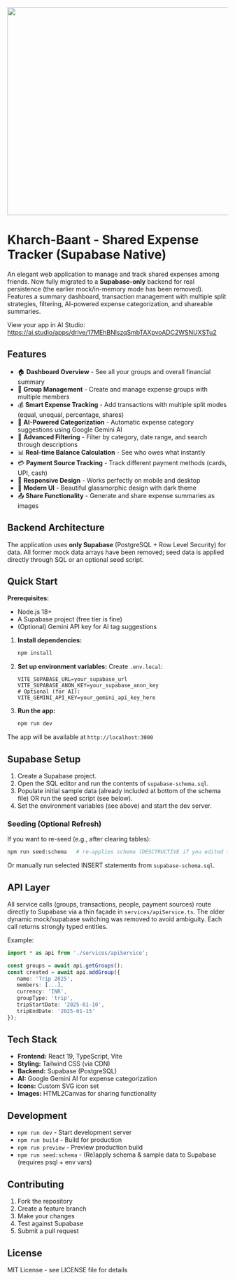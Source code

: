 <div align="center">
<img width="1200" height="475" alt="GHBanner" src="https://github.com/user-attachments/assets/0aa67016-6eaf-458a-adb2-6e31a0763ed6" />
</div>

# Kharch-Baant - Shared Expense Tracker (Supabase Native)

An elegant web application to manage and track shared expenses among friends. Now fully migrated to a **Supabase-only** backend for real persistence (the earlier mock/in-memory mode has been removed). Features a summary dashboard, transaction management with multiple split strategies, filtering, AI-powered expense categorization, and shareable summaries.

View your app in AI Studio: https://ai.studio/apps/drive/17MEhBNlszqSmbTAXpvoADC2WSNUXSTu2

## Features

- 🏠 **Dashboard Overview** - See all your groups and overall financial summary
- 👥 **Group Management** - Create and manage expense groups with multiple members
- 💰 **Smart Expense Tracking** - Add transactions with multiple split modes (equal, unequal, percentage, shares)
- 🧠 **AI-Powered Categorization** - Automatic expense category suggestions using Google Gemini AI
- 🎯 **Advanced Filtering** - Filter by category, date range, and search through descriptions
- 📊 **Real-time Balance Calculation** - See who owes what instantly
- 💳 **Payment Source Tracking** - Track different payment methods (cards, UPI, cash)
- 📱 **Responsive Design** - Works perfectly on mobile and desktop
- 🎨 **Modern UI** - Beautiful glassmorphic design with dark theme
- 📤 **Share Functionality** - Generate and share expense summaries as images

## Backend Architecture

The application uses **only Supabase** (PostgreSQL + Row Level Security) for data. All former mock data arrays have been removed; seed data is applied directly through SQL or an optional seed script.

## Quick Start

**Prerequisites:**
- Node.js 18+
- A Supabase project (free tier is fine)
- (Optional) Gemini API key for AI tag suggestions

1. **Install dependencies:**
   ```bash
   npm install
   ```

2. **Set up environment variables:**
   Create `.env.local`:
   ```env
   VITE_SUPABASE_URL=your_supabase_url
   VITE_SUPABASE_ANON_KEY=your_supabase_anon_key
   # Optional (for AI):
   VITE_GEMINI_API_KEY=your_gemini_api_key_here
   ```

3. **Run the app:**
   ```bash
   npm run dev
   ```

The app will be available at `http://localhost:3000`

## Supabase Setup

1. Create a Supabase project.
2. Open the SQL editor and run the contents of `supabase-schema.sql`.
3. Populate initial sample data (already included at bottom of the schema file) OR run the seed script (see below).
4. Set the environment variables (see above) and start the dev server.

### Seeding (Optional Refresh)
If you want to re-seed (e.g., after clearing tables):
```bash
npm run seed:schema   # re-applies schema (DESCTRUCTIVE if you edited tables)
```
Or manually run selected INSERT statements from `supabase-schema.sql`.

## API Layer

All service calls (groups, transactions, people, payment sources) route directly to Supabase via a thin façade in `services/apiService.ts`. The older dynamic mock/supabase switching was removed to avoid ambiguity. Each call returns strongly typed entities.

Example:
```ts
import * as api from './services/apiService';

const groups = await api.getGroups();
const created = await api.addGroup({
   name: 'Trip 2025',
   members: [...],
   currency: 'INR',
   groupType: 'trip',
   tripStartDate: '2025-01-10',
   tripEndDate: '2025-01-15'
});
```

## Tech Stack

- **Frontend:** React 19, TypeScript, Vite
- **Styling:** Tailwind CSS (via CDN)
- **Backend:** Supabase (PostgreSQL)
- **AI:** Google Gemini AI for expense categorization
- **Icons:** Custom SVG icon set
- **Images:** HTML2Canvas for sharing functionality

## Development

- `npm run dev` - Start development server
- `npm run build` - Build for production
- `npm run preview` - Preview production build
- `npm run seed:schema` - (Re)apply schema & sample data to Supabase (requires psql + env vars)

## Contributing

1. Fork the repository
2. Create a feature branch
3. Make your changes
4. Test against Supabase
5. Submit a pull request

## License

MIT License - see LICENSE file for details
